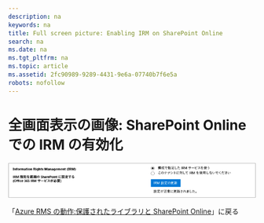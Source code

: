 ```yaml
---
description: na
keywords: na
title: Full screen picture: Enabling IRM on SharePoint Online
search: na
ms.date: na
ms.tgt_pltfrm: na
ms.topic: article
ms.assetid: 2fc90989-9289-4431-9e6a-07740b7f6e5a
robots: nofollow
---
```

# 全画面表示の画像: SharePoint Online での IRM の有効化
![](../Image/AzRMS_StoryboardSPO_1.png)

「[Azure RMS の動作:保護されたライブラリと SharePoint Online](http://technet.microsoft.com/library/jj585026.aspx)」に戻る

